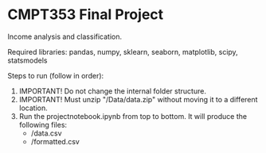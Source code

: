 # CMPT353 Final Project 

Income analysis and classification. 

Required libraries: pandas, numpy, sklearn, seaborn, matplotlib, scipy, statsmodels

Steps to run (follow in order):
1. IMPORTANT! Do not change the internal folder structure.
2. IMPORTANT! Must unzip "/Data/data.zip" without moving it to a different location.
3. Run the projectnotebook.ipynb from top to bottom. 
   It will produce the following files:
    - /data.csv
    - /formatted.csv
